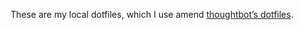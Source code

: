 These are my local dotfiles, which I use amend
[thoughtbot’s dotfiles](https://github.com/thoughtbot/dotfiles).
